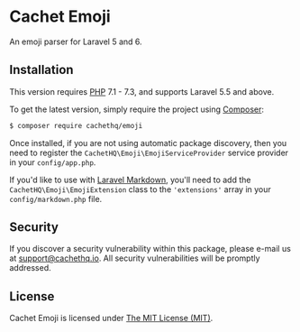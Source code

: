 # Cachet Emoji

An emoji parser for Laravel 5 and 6.


## Installation

This version requires [PHP](https://php.net) 7.1 - 7.3, and supports Laravel 5.5 and above.

To get the latest version, simply require the project using [Composer](https://getcomposer.org):

```bash
$ composer require cachethq/emoji
```

Once installed, if you are not using automatic package discovery, then you need to register the `CachetHQ\Emoji\EmojiServiceProvider` service provider in your `config/app.php`.

If you'd like to use with [Laravel Markdown](https://github.com/GrahamCampbell/Laravel-Markdown), you'll need to add the `CachetHQ\Emoji\EmojiExtension` class to the `'extensions'` array in your `config/markdown.php` file.


## Security

If you discover a security vulnerability within this package, please e-mail us at support@cachethq.io. All security vulnerabilities will be promptly addressed.


## License

Cachet Emoji is licensed under [The MIT License (MIT)](LICENSE).
